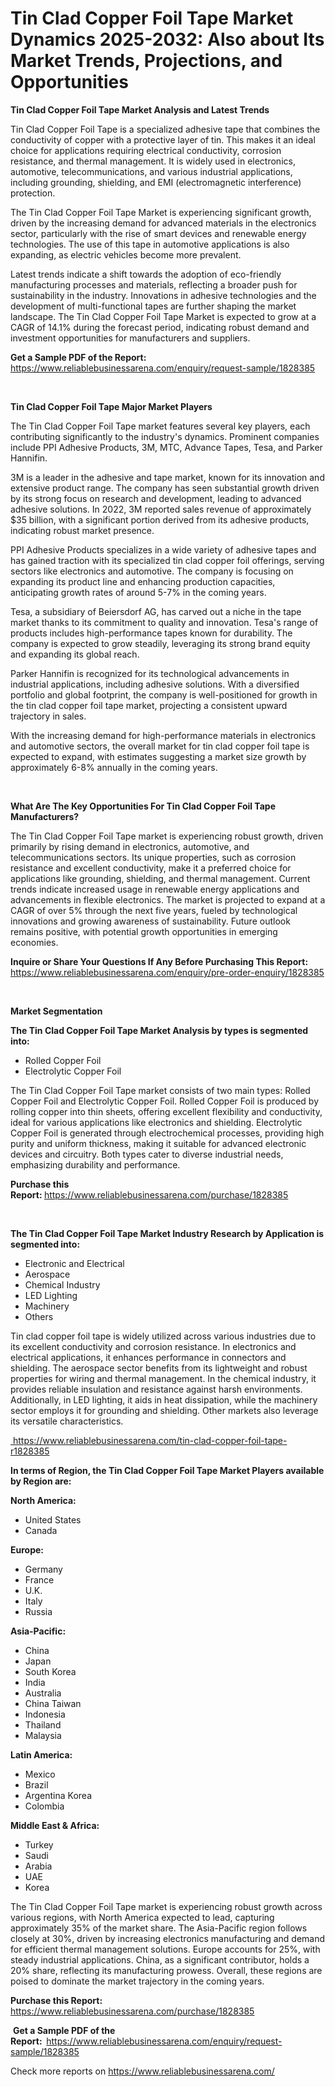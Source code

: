 <p><h1>Tin Clad Copper Foil Tape Market Dynamics 2025-2032: Also about Its Market Trends, Projections, and Opportunities</h1></p><p><strong>Tin Clad Copper Foil Tape Market Analysis and Latest Trends</strong></p>
<p><p>Tin Clad Copper Foil Tape is a specialized adhesive tape that combines the conductivity of copper with a protective layer of tin. This makes it an ideal choice for applications requiring electrical conductivity, corrosion resistance, and thermal management. It is widely used in electronics, automotive, telecommunications, and various industrial applications, including grounding, shielding, and EMI (electromagnetic interference) protection.</p><p>The Tin Clad Copper Foil Tape Market is experiencing significant growth, driven by the increasing demand for advanced materials in the electronics sector, particularly with the rise of smart devices and renewable energy technologies. The use of this tape in automotive applications is also expanding, as electric vehicles become more prevalent.</p><p>Latest trends indicate a shift towards the adoption of eco-friendly manufacturing processes and materials, reflecting a broader push for sustainability in the industry. Innovations in adhesive technologies and the development of multi-functional tapes are further shaping the market landscape. The Tin Clad Copper Foil Tape Market is expected to grow at a CAGR of 14.1% during the forecast period, indicating robust demand and investment opportunities for manufacturers and suppliers.</p></p>
<p><strong>Get a Sample PDF of the Report:&nbsp;</strong> <a href="https://www.reliablebusinessarena.com/enquiry/request-sample/1828385?utm_campaign=2514&utm_medium=2&utm_source=Github&utm_content=ia&utm_term=03042025&utm_id=tin-clad-copper-foil-tape">https://www.reliablebusinessarena.com/enquiry/request-sample/1828385</a></p>
<p>&nbsp;</p>
<p><strong>Tin Clad Copper Foil Tape Major Market Players</strong></p>
<p><p>The Tin Clad Copper Foil Tape market features several key players, each contributing significantly to the industry's dynamics. Prominent companies include PPI Adhesive Products, 3M, MTC, Advance Tapes, Tesa, and Parker Hannifin.</p><p>3M is a leader in the adhesive and tape market, known for its innovation and extensive product range. The company has seen substantial growth driven by its strong focus on research and development, leading to advanced adhesive solutions. In 2022, 3M reported sales revenue of approximately $35 billion, with a significant portion derived from its adhesive products, indicating robust market presence.</p><p>PPI Adhesive Products specializes in a wide variety of adhesive tapes and has gained traction with its specialized tin clad copper foil offerings, serving sectors like electronics and automotive. The company is focusing on expanding its product line and enhancing production capacities, anticipating growth rates of around 5-7% in the coming years.</p><p>Tesa, a subsidiary of Beiersdorf AG, has carved out a niche in the tape market thanks to its commitment to quality and innovation. Tesa's range of products includes high-performance tapes known for durability. The company is expected to grow steadily, leveraging its strong brand equity and expanding its global reach.</p><p>Parker Hannifin is recognized for its technological advancements in industrial applications, including adhesive solutions. With a diversified portfolio and global footprint, the company is well-positioned for growth in the tin clad copper foil tape market, projecting a consistent upward trajectory in sales.</p><p>With the increasing demand for high-performance materials in electronics and automotive sectors, the overall market for tin clad copper foil tape is expected to expand, with estimates suggesting a market size growth by approximately 6-8% annually in the coming years.</p></p>
<p>&nbsp;</p>
<p><strong>What Are The Key Opportunities For Tin Clad Copper Foil Tape Manufacturers?</strong></p>
<p><p>The Tin Clad Copper Foil Tape market is experiencing robust growth, driven primarily by rising demand in electronics, automotive, and telecommunications sectors. Its unique properties, such as corrosion resistance and excellent conductivity, make it a preferred choice for applications like grounding, shielding, and thermal management. Current trends indicate increased usage in renewable energy applications and advancements in flexible electronics. The market is projected to expand at a CAGR of over 5% through the next five years, fueled by technological innovations and growing awareness of sustainability. Future outlook remains positive, with potential growth opportunities in emerging economies.</p></p>
<p><strong>Inquire or Share Your Questions If Any Before Purchasing This Report:</strong> <a href="https://www.reliablebusinessarena.com/enquiry/pre-order-enquiry/1828385?utm_campaign=2514&utm_medium=2&utm_source=Github&utm_content=ia&utm_term=03042025&utm_id=tin-clad-copper-foil-tape">https://www.reliablebusinessarena.com/enquiry/pre-order-enquiry/1828385</a></p>
<p>&nbsp;</p>
<p><strong>Market Segmentation</strong></p>
<p><strong>The Tin Clad Copper Foil Tape Market Analysis by types is segmented into:</strong></p>
<p><ul><li>Rolled Copper Foil</li><li>Electrolytic Copper Foil</li></ul></p>
<p><p>The Tin Clad Copper Foil Tape market consists of two main types: Rolled Copper Foil and Electrolytic Copper Foil. Rolled Copper Foil is produced by rolling copper into thin sheets, offering excellent flexibility and conductivity, ideal for various applications like electronics and shielding. Electrolytic Copper Foil is generated through electrochemical processes, providing high purity and uniform thickness, making it suitable for advanced electronic devices and circuitry. Both types cater to diverse industrial needs, emphasizing durability and performance.</p></p>
<p><strong>Purchase this Report:&nbsp;</strong><a href="https://www.reliablebusinessarena.com/purchase/1828385?utm_campaign=2514&utm_medium=2&utm_source=Github&utm_content=ia&utm_term=03042025&utm_id=tin-clad-copper-foil-tape">https://www.reliablebusinessarena.com/purchase/1828385</a></p>
<p>&nbsp;</p>
<p><strong>The Tin Clad Copper Foil Tape Market Industry Research by Application is segmented into:</strong></p>
<p><ul><li>Electronic and Electrical</li><li>Aerospace</li><li>Chemical Industry</li><li>LED Lighting</li><li>Machinery</li><li>Others</li></ul></p>
<p><p>Tin clad copper foil tape is widely utilized across various industries due to its excellent conductivity and corrosion resistance. In electronics and electrical applications, it enhances performance in connectors and shielding. The aerospace sector benefits from its lightweight and robust properties for wiring and thermal management. In the chemical industry, it provides reliable insulation and resistance against harsh environments. Additionally, in LED lighting, it aids in heat dissipation, while the machinery sector employs it for grounding and shielding. Other markets also leverage its versatile characteristics.</p></p>
<p><a href="https://www.reliablebusinessarena.com/tin-clad-copper-foil-tape-r1828385?utm_campaign=2514&utm_medium=2&utm_source=Github&utm_content=ia&utm_term=03042025&utm_id=tin-clad-copper-foil-tape">&nbsp;https://www.reliablebusinessarena.com/tin-clad-copper-foil-tape-r1828385</a></p>
<p><strong>In terms of Region, the Tin Clad Copper Foil Tape Market Players available by Region are:</strong></p>
<p>
    <p> <strong> North America: </strong>
        <ul>
            <li>United States</li>
            <li>Canada</li>
        </ul>
        </p> 
    <p> <strong> Europe: </strong>
        <ul>
            <li>Germany</li>
            <li>France</li>
            <li>U.K.</li>
            <li>Italy</li>
            <li>Russia</li>
        </ul>
        </p> 
    <p> <strong> Asia-Pacific: </strong>
        <ul>
            <li>China</li>
            <li>Japan</li>
            <li>South Korea</li>
            <li>India</li>
            <li>Australia</li>
            <li>China Taiwan</li>
            <li>Indonesia</li>
            <li>Thailand</li>
            <li>Malaysia</li>
        </ul>
        </p> 
    <p> <strong> Latin America: </strong>
        <ul>
            <li>Mexico</li>
            <li>Brazil</li>
            <li>Argentina Korea</li>
            <li>Colombia</li>
        </ul>
        </p> 
    <p> <strong> Middle East & Africa: </strong>
        <ul>
            <li>Turkey</li>
            <li>Saudi</li>
            <li>Arabia</li>
            <li>UAE</li>
            <li>Korea</li>
        </ul>
    </p>
    </p>
<p><p>The Tin Clad Copper Foil Tape market is experiencing robust growth across various regions, with North America expected to lead, capturing approximately 35% of the market share. The Asia-Pacific region follows closely at 30%, driven by increasing electronics manufacturing and demand for efficient thermal management solutions. Europe accounts for 25%, with steady industrial applications. China, as a significant contributor, holds a 20% share, reflecting its manufacturing prowess. Overall, these regions are poised to dominate the market trajectory in the coming years.</p></p>
<p><strong>Purchase this Report: </strong><a href="https://www.reliablebusinessarena.com/purchase/1828385?utm_campaign=2514&utm_medium=2&utm_source=Github&utm_content=ia&utm_term=03042025&utm_id=tin-clad-copper-foil-tape">https://www.reliablebusinessarena.com/purchase/1828385</a></p>
<p>&nbsp;<strong>Get a Sample PDF of the Report:&nbsp;&nbsp;</strong><a href="https://www.reliablebusinessarena.com/enquiry/request-sample/1828385?utm_campaign=2514&utm_medium=2&utm_source=Github&utm_content=ia&utm_term=03042025&utm_id=tin-clad-copper-foil-tape">https://www.reliablebusinessarena.com/enquiry/request-sample/1828385</a></p>
<p><strong></strong></p>
<p>Check more reports on <a href="https://www.reliablebusinessarena.com/?utm_campaign=2514&utm_medium=2&utm_source=Github&utm_content=ia&utm_term=03042025&utm_id=tin-clad-copper-foil-tape">https://www.reliablebusinessarena.com/</a></p>